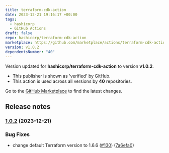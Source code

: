 ```yaml
---
title: terraform-cdk-action
date: 2023-12-21 19:16:17 +00:00
tags:
  - hashicorp
  - GitHub Actions
draft: false
repo: hashicorp/terraform-cdk-action
marketplace: https://github.com/marketplace/actions/terraform-cdk-action
version: v1.0.2
dependentsNumber: "40"
---
```



Version updated for **hashicorp/terraform-cdk-action** to version **v1.0.2**.
- This publisher is shown as 'verified' by GitHub.
- This action is used across all versions by **40** repositories.

Go to the [GitHub Marketplace](https://github.com/marketplace/actions/terraform-cdk-action) to find the latest changes.

## Release notes


### [1.0.2](https://github.com/hashicorp/terraform-cdk-action/compare/v1.0.1...v1.0.2) (2023-12-21)


### Bug Fixes

* change default Terraform version to 1.6.6 ([#130](https://github.com/hashicorp/terraform-cdk-action/issues/130)) ([7a6efa0](https://github.com/hashicorp/terraform-cdk-action/commit/7a6efa0bdbd9e966036d1bf84385042d3a8fc272))

